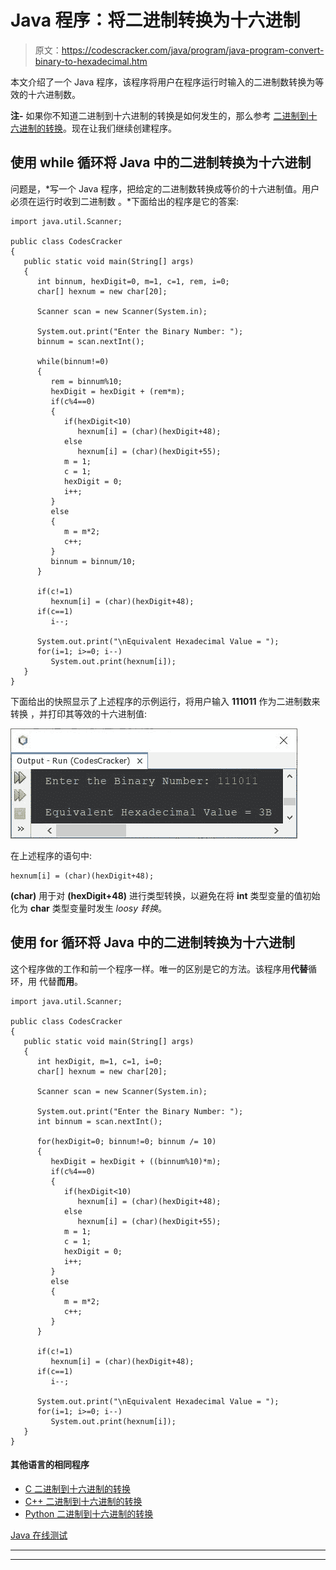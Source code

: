 # Java 程序：将二进制转换为十六进制

> 原文：<https://codescracker.com/java/program/java-program-convert-binary-to-hexadecimal.htm>

本文介绍了一个 Java 程序，该程序将用户在程序运行时输入的二进制数转换为等效的十六进制数。

**注-** 如果你不知道二进制到十六进制的转换是如何发生的，那么参考 [二进制到十六进制的转换](/computer-fundamental/binary-to-hexadecimal.htm)。现在让我们继续创建程序。

## 使用 while 循环将 Java 中的二进制转换为十六进制

问题是，*写一个 Java 程序，把给定的二进制数转换成等价的十六进制值。用户必须在运行时收到二进制数 。*下面给出的程序是它的答案:

```
import java.util.Scanner;

public class CodesCracker
{
   public static void main(String[] args)
   {
      int binnum, hexDigit=0, m=1, c=1, rem, i=0;
      char[] hexnum = new char[20];

      Scanner scan = new Scanner(System.in);

      System.out.print("Enter the Binary Number: ");
      binnum = scan.nextInt();

      while(binnum!=0)
      {
         rem = binnum%10;
         hexDigit = hexDigit + (rem*m);
         if(c%4==0)
         {
            if(hexDigit<10)
               hexnum[i] = (char)(hexDigit+48);
            else
               hexnum[i] = (char)(hexDigit+55);
            m = 1;
            c = 1;
            hexDigit = 0;
            i++;
         }
         else
         {
            m = m*2;
            c++;
         }
         binnum = binnum/10;
      }

      if(c!=1)
         hexnum[i] = (char)(hexDigit+48);
      if(c==1)
         i--;

      System.out.print("\nEquivalent Hexadecimal Value = ");
      for(i=1; i>=0; i--)
         System.out.print(hexnum[i]);
   }
}
```

下面给出的快照显示了上述程序的示例运行，将用户输入 **111011** 作为二进制数来转换 ，并打印其等效的十六进制值:

![java convert binary to hexadecimal](img/deeeaa645b15b8a5b77c93e35baa1d68.png)

在上述程序的语句中:

```
hexnum[i] = (char)(hexDigit+48);
```

**(char)** 用于对 **(hexDigit+48)** 进行类型转换，以避免在将 **int** 类型变量的值初始化为 **char** 类型变量时发生 *loosy 转换*。

## 使用 for 循环将 Java 中的二进制转换为十六进制

这个程序做的工作和前一个程序一样。唯一的区别是它的方法。该程序用**代替**循环，用 代替**而用**。

```
import java.util.Scanner;

public class CodesCracker
{
   public static void main(String[] args)
   {
      int hexDigit, m=1, c=1, i=0;
      char[] hexnum = new char[20];

      Scanner scan = new Scanner(System.in);

      System.out.print("Enter the Binary Number: ");
      int binnum = scan.nextInt();

      for(hexDigit=0; binnum!=0; binnum /= 10)
      {
         hexDigit = hexDigit + ((binnum%10)*m);
         if(c%4==0)
         {
            if(hexDigit<10)
               hexnum[i] = (char)(hexDigit+48);
            else
               hexnum[i] = (char)(hexDigit+55);
            m = 1;
            c = 1;
            hexDigit = 0;
            i++;
         }
         else
         {
            m = m*2;
            c++;
         }
      }

      if(c!=1)
         hexnum[i] = (char)(hexDigit+48);
      if(c==1)
         i--;

      System.out.print("\nEquivalent Hexadecimal Value = ");
      for(i=1; i>=0; i--)
         System.out.print(hexnum[i]);
   }
}
```

#### 其他语言的相同程序

*   [C 二进制到十六进制的转换](/c/program/c-program-convert-binary-to-hexadecimal.htm)
*   [C++ 二进制到十六进制的转换](/cpp/program/cpp-program-convert-binary-to-hexadecimal.htm)
*   [Python 二进制到十六进制的转换](/python/program/python-program-convert-binary-to-hexadecimal.htm)

[Java 在线测试](/exam/showtest.php?subid=1)

* * *

* * *